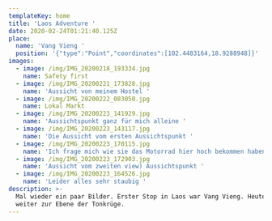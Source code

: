 ```yaml
---
templateKey: home
title: 'Laos Adventure '
date: 2020-02-24T01:21:40.125Z
place:
  name: 'Vang Vieng '
  position: '{"type":"Point","coordinates":[102.4483164,18.9288948]}'
images:
  - image: /img/IMG_20200218_193334.jpg
    name: Safety first
  - image: /img/IMG_20200221_173828.jpg
    name: 'Aussicht von meinem Hostel '
  - image: /img/IMG_20200222_083050.jpg
    name: Lokal Markt
  - image: /img/IMG_20200223_141929.jpg
    name: 'Aussichtspunkt ganz für mich alleine '
  - image: /img/IMG_20200223_143117.jpg
    name: 'Die Aussicht vom ersten Aussichtspunkt '
  - image: /img/IMG_20200223_170115.jpg
    name: 'Ich frage mich wie sie das Motorrad hier hoch bekommen haben '
  - image: /img/IMG_20200223_172903.jpg
    name: 'Aussicht vom zweiten view) Aussichtspunkt '
  - image: /img/IMG_20200223_164526.jpg
    name: 'Leider alles sehr staubig '
description: >-
  Mal wieder ein paar Bilder. Erster Stop in Laos war Vang Vieng. Heute geht es
  weiter zur Ebene der Tonkrüge.
---
```


